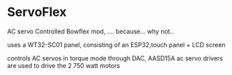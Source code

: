 # ServoFlex
AC servo Controlled Bowflex mod, .... because... why not..

uses a WT32-SC01 panel, consisting of an ESP32,touch panel + LCD screen

controls AC servos in torque mode through DAC, AASD15A ac servo drivers are used to drive the 2 750 watt motors
